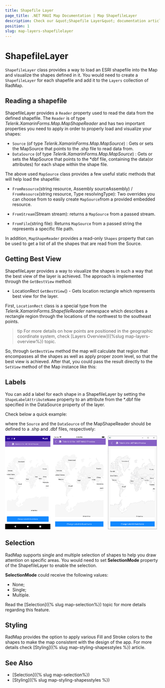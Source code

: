```yaml
---
title: Shapefile Layer
page_title: .NET MAUI Map Documentation | Map ShapefileLayer
description: Check our &quot;Shapefile Layer&quot; documentation article for Telerik Map for .NET MAUI control.
position: 1
slug: map-layers-shapefilelayer
---
```


# ShapefileLayer

`ShapefileLayer` class provides a way to load an ESRI shapefile into the Map and visualize the shapes defined in it. You would need to create a `ShapefileLayer` for each shapefile and add it to the `Layers` collection of RadMap.

## Reading a shapefile

ShapefileLayer provides a `Reader` property used to read the data from the defined shapefile. The `Reader` is of type *Telerik.XamarinForms.Map.MapShapeReader* and has two important properties you need to apply in order to properly load and visualize your shapes:

* `Source` (of type *Telerik.XamarinForms.Map.MapSource*) : Gets or sets the MapSource that points to the .shp file to read data from. 
* `DataSource` (of type *Telerik.XamarinForms.Map.MapSource*) : Gets or sets the MapSource that points to the *dbf file, containing the data(or attributes) for each shape within the shape file. 

The above used `MapSource` class provides a few useful static methods that will help load the shapefile:

* `FromResource`(string resource, Assembly sourceAssembly) / `FromResource`(string resource, Type resolvingType): Two overrides you can choose from to easily create `MapSource`from a provided embedded resource. 

* `FromStream`(Stream stream): returns a `MapSource` from a passed stream.
* `FromFile`(string file):  Returns `MapSource` from a passed string the represents a specific file path.

In addition, `MapShapeReader` provides a read-only `Shapes` property that can be used to get a list of all the shapes that are read from the Source. 

## Getting Best View

ShapefileLayer provides a way to visualize the shapes in such a way that the best view of the layer is achieved. The approach is implemented through the `GetBestView` method:

*  LocationRect `GetBestView`() -  Gets location rectangle which represents best view for the layer.

First, `LocationRect` class is a special type from the *Telerik.XamarinForms.ShapefileReader* namespace which describes a rectangle region through the locations of the northwest to the southeast points.  

>tip For more details on how points are positioned in the geographic coordinate system, check [Layers Overview]({%slug map-layers-overview%}) topic. 

So, through `GetBestView` method the map will calculate that region that encompasses all the shapes as well as apply proper zoom level, so that the best view is achieved. After that, you could pass the result directly to the `SetView` method of the Map instance like this:

<snippet id='map-setbestview-code' />

## Labels

You can add a label for each shape in a ShapefileLayer by setting the `ShapeLabelAttributeName` property to an attribute from the *.dbf file specified in the DataSource property of the layer.

Check below a quick example:

<snippet id='map-labels-xaml' />

where the `Source` and the `DataSource` of the MapShapeReader should be defined to a .shp and .dbf files, respectively:

<snippet id='map-labels-settintsource' />

![Map ShapeLayer Labels](../images/map_shapelayer_labels.png)

## Selection

RadMap supports single and multiple selection of shapes to help you draw attention on specific areas. You would need to set **SelectionMode** property of the ShapefileLayer to enable the selection. 

**SelectionMode** could receive the following values:
* None;
* Single;
* Multiple.

Read the [Selection]({% slug map-selection%}) topic for more details regarding this feature.

## Styling

RadMap provides the option to apply various Fill and Stroke colors to the shapes to make the map consistent with the design of the app. For more details check [Styling]({% slug map-styling-shapesstyles %}) article. 

## See Also

- [Selection]({% slug map-selection%})
- [Styling]({% slug map-styling-shapesstyles %})
